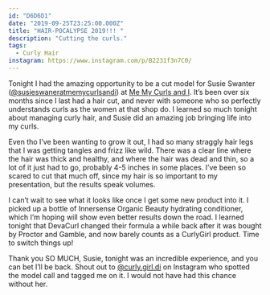 ```yaml
---
id: "D6D6D1"
date: "2019-09-25T23:25:00.000Z"
title: "HAIR-POCALYPSE 2019!!! "
description: "Cutting the curls."
tags:
  - Curly Hair
instagram: https://www.instagram.com/p/B2231f3n7C0/
---
```

Tonight I had the amazing opportunity to be a cut model for Susie Swanter ([@susieswaneratmemycurlsandi](https://instagram.com/susieswaneratmemycurlsandi)) at [Me My Curls and I](http://memycurlsandi.com/). It’s been over six months since I last had a hair cut, and never with someone who so perfectly understands curls as the women at that shop do. I learned so much tonight about managing curly hair, and Susie did an amazing job bringing life into my curls.

Even tho I’ve been wanting to grow it out, I had so many straggly hair legs that I was getting tangles and frizz like wild. There was a clear line where the hair was thick and healthy, and where the hair was dead and thin, so a lot of it just had to go, probably 4-5 inches in some places. I’ve been so scared to cut that much off, since my hair is so important to my presentation, but the results speak volumes.

I can’t wait to see what it looks like once I get some new product into it. I picked up a bottle of Innersense Organic Beauty hydrating conditioner, which I’m hoping will show even better results down the road. I learned tonight that DevaCurl changed their formula a while back after it was bought by Proctor and Gamble, and now barely counts as a CurlyGirl product. Time to switch things up!

Thank you SO MUCH, Susie, tonight was an incredible experience, and you can bet I’ll be back. Shout out to [@curly.girl.di](https://instagram.com/curly.girl.di) on Instagram who spotted the model call and tagged me on it. I would not have had this chance without her.
